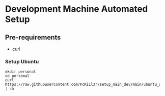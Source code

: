 # Development Machine Automated Setup

## Pre-requirements

- curl

### Setup Ubuntu

```
mkdir personal
cd personal
curl https://raw.githubusercontent.com/PcKiLl3r/setup_main_dev/main/ubuntu_setup.sh | sh
```
<!---
### Setup Fedora

```
mkdir personal
cd personal
curl https://raw.githubusercontent.com/PcKiLl3r/setup_main_dev/main/fedora_setup.sh | sh
```
-->
